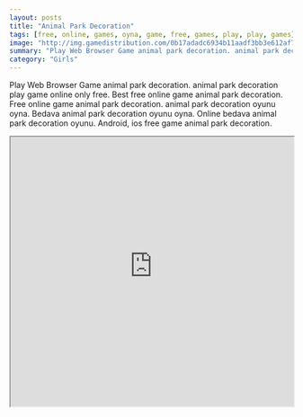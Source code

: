```yaml
---
layout: posts
title: "Animal Park Decoration"
tags: [free, online, games, oyna, game, free, games, play, play, games]
image: "http://img.gamedistribution.com/0b17adadc6934b11aadf3bb3e612af78.jpg"
summary: "Play Web Browser Game animal park decoration. animal park decoration play game online only free. Best free online game animal park decoration. Free online game animal park decoration. animal park decoration oyunu oyna. Bedava animal park decoration oyunu oyna. Online bedava animal park decoration oyunu. Android, ios free game animal park decoration."
category: "Girls"
---
```


Play Web Browser Game animal park decoration. animal park decoration play game online only free. Best free online game animal park decoration. Free online game animal park decoration. animal park decoration oyunu oyna. Bedava animal park decoration oyunu oyna. Online bedava animal park decoration oyunu. Android, ios free game animal park decoration.

<iframe width="100%" height="480px;" src="http://flash.gamedistribution.com?game=0b17adadc6934b11aadf3bb3e612af78"></iframe>